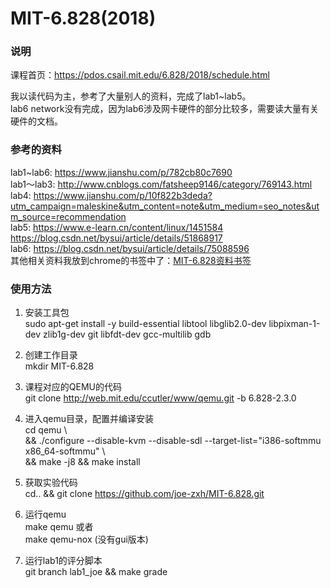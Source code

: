 # MIT-6.828(2018)

### 说明
课程首页：https://pdos.csail.mit.edu/6.828/2018/schedule.html

我以读代码为主，参考了大量别人的资料，完成了lab1~lab5。  
lab6 network没有完成，因为lab6涉及网卡硬件的部分比较多，需要读大量有关硬件的文档。


### 参考的资料
lab1~lab6: https://www.jianshu.com/p/782cb80c7690  
lab1～lab3: http://www.cnblogs.com/fatsheep9146/category/769143.html  
lab4: https://www.jianshu.com/p/10f822b3deda?utm_campaign=maleskine&utm_content=note&utm_medium=seo_notes&utm_source=recommendation  
lab5: https://www.e-learn.cn/content/linux/1451584  
https://blog.csdn.net/bysui/article/details/51868917  
lab6: https://blog.csdn.net/bysui/article/details/75088596  
其他相关资料我放到chrome的书签中了：[MIT-6.828资料书签](./docs/MIT-6.828.html)

### 使用方法

1. 安装工具包  
sudo apt-get install -y build-essential libtool libglib2.0-dev libpixman-1-dev zlib1g-dev git libfdt-dev gcc-multilib gdb

2. 创建工作目录  
mkdir MIT-6.828

3. 课程对应的QEMU的代码  
git clone http://web.mit.edu/ccutler/www/qemu.git -b 6.828-2.3.0

4. 进入qemu目录，配置并编译安装  
cd qemu \  
&& ./configure --disable-kvm --disable-sdl --target-list="i386-softmmu x86_64-softmmu" \  
&& make -j8 && make install

5. 获取实验代码  
cd.. && git clone https://github.com/joe-zxh/MIT-6.828.git

6. 运行qemu  
make qemu  或者  
make qemu-nox  (没有gui版本)

7. 运行lab1的评分脚本  
git branch lab1_joe && make grade
